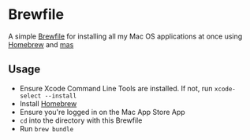 # Brewfile
A simple [Brewfile](https://github.com/Homebrew/homebrew-bundle#usage) for installing all my Mac OS 
applications at once using [Homebrew](https://github.com/Homebrew/brew) and [mas](https://github.com/mas-cli/mas)

## Usage
 - Ensure Xcode Command Line Tools are installed. If not, run `xcode-select --install`
 - Install [Homebrew](https://brew.sh/)
 - Ensure you're logged in on the Mac App Store App
 - `cd` into the directory with this Brewfile
 - Run `brew bundle`
